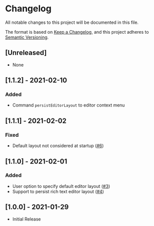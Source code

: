 # Changelog

All notable changes to this project will be documented in this file.

The format is based on [Keep a Changelog](https://keepachangelog.com/en/1.0.0/),
and this project adheres to [Semantic Versioning](https://semver.org/spec/v2.0.0.html).

## [Unreleased]

- None

## [1.1.2] - 2021-02-10

### Added

- Command `persistEditorLayout` to editor context menu

## [1.1.1] - 2021-02-02

### Fixed

- Default layout not considered at startup ([#6](https://github.com/benji300/joplin-persistent-layout/issues/6))

## [1.1.0] - 2021-02-01

### Added

- User option to specify default editor layout ([#3](https://github.com/benji300/joplin-persistent-layout/issues/3))
- Support to persist rich text editor layout ([#4](https://github.com/benji300/joplin-persistent-layout/issues/4))

## [1.0.0] - 2021-01-29

- Initial Release
